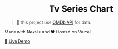 <h1 align="center">
  Tv Series Chart <br>
	
</h1>

> 🚨 this project use [OMDb API](http://www.omdbapi.com/) for data.

Made with NextJs and ❤ Hosted on Vercel.

🚀 [Live Demo](https://tvserieschart.now.sh/)
